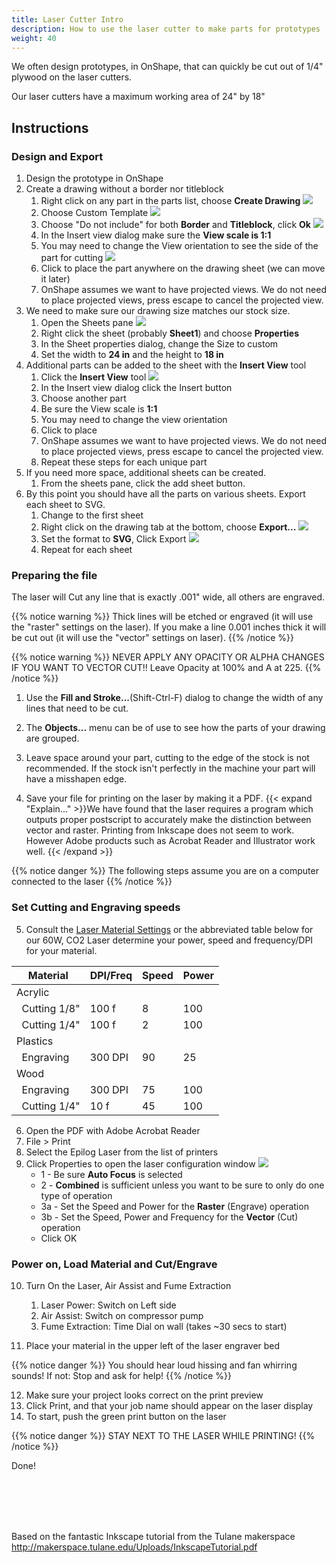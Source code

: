 ```yaml
---
title: Laser Cutter Intro
description: How to use the laser cutter to make parts for prototypes
weight: 40
---
```


We often design prototypes, in OnShape, that can quickly be cut out of 1/4" plywood on the laser cutters.

Our laser cutters have a maximum working area of 24" by 18"

## Instructions

### Design and Export
1. Design the prototype in OnShape
2. Create a drawing without a border nor titleblock
    1. Right click on any part in the parts list, choose **Create Drawing** ![](onshape-create-drawing.png)
    2. Choose Custom Template ![](onshape-drawing-custom-template.png)
    3. Choose "Do not include" for both **Border** and **Titleblock**, click **Ok** ![](onshape-drawing-do-not-include.png)
    4. In the Insert view dialog make sure the **View scale is 1:1**
    5. You may need to change the View orientation to see the side of the part for cutting ![](onshape-insert-view-orientation.png)
    6. Click to place the part anywhere on the drawing sheet (we can move it later)
    7. OnShape assumes we want to have projected views. We do not need to place projected views, press escape to cancel the projected view.
3. We need to make sure our drawing size matches our stock size.
    1. Open the Sheets pane ![](onshape-sheets-pane.png)
    2. Right click the sheet (probably **Sheet1**) and choose **Properties**
    3. In the Sheet properties dialog, change the Size to custom
    4. Set the width to **24 in** and the height to **18 in**
4. Additional parts can be added to the sheet with the **Insert View** tool
    1. Click the **Insert View** tool ![](onshape-insert-view.png)
    2. In the Insert view dialog click the Insert button
    3. Choose another part
    4. Be sure the View scale is **1:1**
    5. You may need to change the view orientation
    6. Click to place
    7. OnShape assumes we want to have projected views. We do not need to place projected views, press escape to cancel the projected view.
    8. Repeat these steps for each unique part
5. If you need more space, additional sheets can be created.
    1. From the sheets pane, click the add sheet button.
6. By this point you should have all the parts on various sheets. Export each sheet to SVG.
    1. Change to the first sheet
    2. Right click on the drawing tab at the bottom, choose **Export...** ![](onshape-drawing-export.png)
    3. Set the format to **SVG**, Click Export ![](onshape-export-svg.png)
    4. Repeat for each sheet

### Preparing the file

The laser will Cut any line that is exactly .001" wide, all others are engraved.

{{% notice warning %}}
Thick lines will be etched or engraved (it will use the "raster" settings on the laser). If you make a line 0.001 inches thick it will be cut out (it will use the "vector" settings on laser).
{{% /notice %}}

{{% notice warning %}}
NEVER APPLY ANY OPACITY OR ALPHA CHANGES IF YOU WANT TO VECTOR CUT!!
Leave Opacity at 100% and A at 225.
{{% /notice %}}

1. Use the **Fill and Stroke...**(Shift-Ctrl-F) dialog to change the width of any lines that need to be cut.

2. The **Objects...** menu can be of use to see how the parts of your drawing are grouped.

3. Leave space around your part, cutting to the edge of the stock is not recommended. If the stock isn't perfectly in the machine your part will have a misshapen edge.

4. Save your file for printing on the laser by making it a PDF. {{< expand "Explain..." >}}We have found that the laser requires a program which outputs proper postscript to accurately make the distinction between vector and raster. Printing from Inkscape does not seem to work. However Adobe products such as Acrobat Reader and Illustrator work well. {{< /expand >}}

{{% notice danger %}}
The following steps assume you are on a computer connected to the laser
{{% /notice %}}

### Set Cutting and Engraving speeds

5. Consult the [Laser Material Settings](/equipment/cnc/epilog-helix-laser/laser-material-settings.pdf) or the abbreviated table below for our 60W, CO2 Laser determine your power, speed and frequency/DPI for your material.

Material             | DPI/Freq | Speed | Power
-------------------- | -------- | ----- | -----
Acrylic              |          |       |
 &nbsp; Cutting 1/8" | 100 f    | 8     | 100
 &nbsp; Cutting 1/4" | 100 f    | 2     | 100
Plastics             |          |       |
 &nbsp; Engraving    | 300 DPI  | 90    | 25
Wood                 |          |       |
 &nbsp; Engraving    | 300 DPI  | 75    | 100
 &nbsp; Cutting 1/4" | 10 f     | 45    | 100

6. Open the PDF with Adobe Acrobat Reader
7. File > Print
8. Select the Epilog Laser from the list of printers
9. Click Properties to open the laser configuration window
![](epilog-laser-config.png)
    - 1 - Be sure **Auto Focus** is selected
    - 2 - **Combined** is sufficient unless you want to be sure to only do one type of operation
    - 3a - Set the Speed and Power for the **Raster** (Engrave) operation
    - 3b - Set the Speed, Power and Frequency for the **Vector** (Cut) operation
    - Click OK

### Power on, Load Material and Cut/Engrave
10. Turn On the Laser, Air Assist and Fume Extraction
    1. Laser Power: Switch on Left side
    2. Air Assist: Switch on compressor pump 
    3. Fume Extraction: Time Dial on wall (takes ~30 secs to start)

11. Place your material in the upper left of the laser engraver bed

{{% notice danger %}}
You should hear loud hissing and fan whirring sounds! If not: Stop and ask for help!
{{% /notice %}}

12. Make sure your project looks correct on the print preview
13. Click Print, and that your job name should appear on the laser display
14. To start, push the green print button on the laser 

{{% notice danger %}}
STAY NEXT TO THE LASER WHILE PRINTING!
{{% /notice %}}

Done!

<br><br><br><br>



Based on the fantastic Inkscape tutorial from the Tulane makerspace
http://makerspace.tulane.edu/Uploads/InkscapeTutorial.pdf